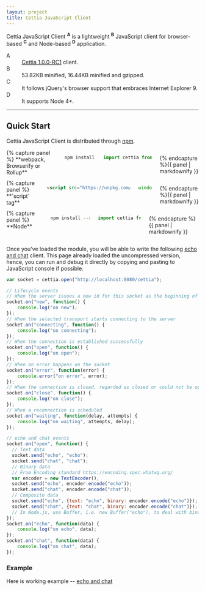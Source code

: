 ```yaml
---
layout: project
title: Cettia JavaScript Client
---
```


Cettia JavaScript Client <sup><strong>A</strong></sup> is a lightweight <sup><strong>B</strong></sup> JavaScript client for browser-based <sup><strong>C</strong></sup> and Node-based <sup><strong>D</strong></sup> application.

<dl>
  <dt>A</dt>
  <dd><a href="/projects/cettia-protocol/1.0.0-RC1">Cettia 1.0.0-RC1</a> client.</dd>
  <dt>B</dt>
  <dd>53.82KB minified, 16.44KB minified and gzipped.</dd>
  <dt>C</dt>
  <dd>It follows jQuery's browser support that embraces Internet Explorer 9.</dd>
  <dt>D</dt>
  <dd>It supports Node 4+.</dd>
</dl>

---

## Quick Start

Cettia JavaScript Client is distributed through [npm](https://www.npmjs.com/package/cettia-client). 

<div class="row">
<div class="large-4 columns">
{% capture panel %}
**webpack, Browserify or Rollup**

```bash
npm install --save cettia-client
```

```javascript
import cettia from "cettia-client/cettia-bundler";
```
{% endcapture %}{{ panel | markdownify }}
</div>
<div class="large-4 columns">
{% capture panel %}
**`script` tag**

```html
<script src="https://unpkg.com/cettia-client@1.0.0-RC1/cettia-browser.min.js"></script>
```
```javascript
window.cettia;
```
{% endcapture %}{{ panel | markdownify }}
</div>
<div class="large-4 columns">
{% capture panel %}
**Node**

```bash
npm install --save cettia-client
```

```javascript
import cettia from "cettia-client";
```
{% endcapture %}{{ panel | markdownify }}
</div>
</div>

Once you've loaded the module, you will be able to write the following [echo and chat](/projects/cettia-protocol/1.0.0-Beta1/reference/#example) client. This page already loaded the uncompressed version, hence, you can run and debug it directly by copying and pasting to JavaScript console if possible.

```javascript
var socket = cettia.open("http://localhost:8080/cettia");

// Lifecycle events
// When the server issues a new id for this socket as the beginning of the lifecycle and the end of the previous lifecycle
socket.on("new", function() {
    console.log("on new");
});
// When the selected transport starts connecting to the server
socket.on("connecting", function() {
    console.log("on connecting");
});
// When the connection is established successfully
socket.on("open", function() {
    console.log("on open");
});
// When an error happens on the socket
socket.on("error", function(error) {
    console.error("on error", error);
});
// When the connection is closed, regarded as closed or could not be opened
socket.on("close", function() {
    console.log("on close");
});
// When a reconnection is scheduled
socket.on("waiting", function(delay, attempts) {
    console.log("on waiting", attempts, delay);
});

// echo and chat events
socket.on("open", function() {
  // Text data
  socket.send("echo", "echo");
  socket.send("chat", "chat");
  // Binary data
  // From Encoding standard https://encoding.spec.whatwg.org/
  var encoder = new TextEncoder();
  socket.send("echo", encoder.encode("echo"));
  socket.send("chat", encoder.encode("chat"));
  // Composite data
  socket.send("echo", {text: "echo", binary: encoder.encode("echo")});
  socket.send("chat", {text: "chat", binary: encoder.encode("chat")});
  // In Node.js, use Buffer, i.e. new Buffer("echo"), to deal with binary data
});
socket.on("echo", function(data) {
    console.log("on echo", data);
});
socket.on("chat", function(data) {
    console.log("on chat", data);
});
```

### Example
Here is working example -- [echo and chat](http://jsbin.com/wucivel/1/edit?html,js,console)
